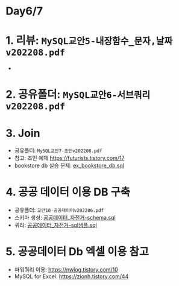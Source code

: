 # Day6/7

# 1. 리뷰: `MySQL교안5-내장함수_문자,날짜v202208.pdf`
 - 
# 2. 공유폴더: `MySQL교안6-서브쿼리v202208.pdf`

# 3. Join
 - 공유폴더: `MySQL교안7-조인v202208.pdf`
 - 참고: 조인 예제 https://futurists.tistory.com/17
 - bookstore db 실습 문제: [ex_bookstore_db.sql](ex_bookstore_db.sql)

# 4. 공공 데이터 이용 DB 구축
 - 공유폴더: `교안10-공공데이터v202206.pdf`
 - 스키마 생성:  [공공데이터_자전거-schema.sql](공공데이터_자전거-schema.sql)
 - 쿼리: [공공데이터_자전거-sql샘플.sql](공공데이터_자전거-sql샘플.sql)



# 5. 공공데이터 Db 엑셀 이용 참고
 - 파워쿼리 이용: https://nwlog.tistory.com/10
 - MySQL for Excel: https://zionh.tistory.com/44
